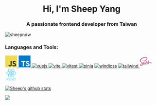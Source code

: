 <h1 align="center">Hi, I'm Sheep Yang</h1>
<h3 align="center">A passionate frontend developer from Taiwan</h3>

<p align="left"> <img src="https://komarev.com/ghpvc/?username=sheepndw&label=Profile%20views&color=0e75b6&style=flat" alt="sheepndw" /> </p>

<p align="left">
</p>
<h3 align="left">Languages and Tools:</h3>
<p align="left">  <a href="https://developer.mozilla.org/en-US/docs/Web/JavaScript" target="_blank" rel="noreferrer"> <img src="https://raw.githubusercontent.com/devicons/devicon/master/icons/javascript/javascript-original.svg" alt="javascript" width="40" height="40"/> </a> <a href="https://www.typescriptlang.org/" target="_blank" rel="noreferrer"> <img src="https://raw.githubusercontent.com/devicons/devicon/master/icons/typescript/typescript-original.svg" alt="typescript" width="40" height="40"/> </a> <a href="https://vuejs.org/" target="_blank" rel="noreferrer"> <img src="https://raw.githubusercontent.com/vuejs/docs/a77f9e210eefce9eedf6326d712f93eabf7d1acd/src/public/logo.svg" alt="vuejs" width="40" height="40"/> </a> <a href="https://vitejs.dev/" target="_blank" rel="noreferrer"> <img src="https://raw.githubusercontent.com/vitejs/vite/364aae13f0826169e8b1c5db41ac6b5bb2756958/docs/images/vite.svg" alt="vite" width="40" height="40"/> <a href="https://vitest.dev/" target="_blank" rel="noreferrer"> <img src="https://vitest.dev/logo-shadow.svg" alt="vitest" width="40" height="40"/> </a> <a href="https://pinia.vuejs.org/" target="_blank" rel="noreferrer"> <img src="https://pinia.vuejs.org/logo.svg" alt="pinia" width="40" height="40"/></a> <a href="https://windicss.org/" target="_blank" rel="noreferrer"> <img src="https://windicss.org/assets/logo.svg" alt="windicss" width="40" height="40"/></a>  <a href="https://tailwindcss.com/" target="_blank" rel="noreferrer"> <img src="https://www.vectorlogo.zone/logos/tailwindcss/tailwindcss-icon.svg" alt="tailwind" width="40" height="40"/> </a> <a href="https://sass-lang.com" target="_blank" rel="noreferrer"> <img src="https://raw.githubusercontent.com/devicons/devicon/master/icons/sass/sass-original.svg" alt="sass" width="40" height="40"/> </a> <a href="https://reactjs.org/" target="_blank" rel="noreferrer"> <img src="https://raw.githubusercontent.com/devicons/devicon/master/icons/react/react-original-wordmark.svg" alt="react" width="40" height="40"/> </a> </p>

[![Sheep's github stats](https://github-readme-stats-git-masterrstaa-rickstaa.vercel.app/api/top-langs?username=sheepndw&show_icons=true&locale=en&layout=compact&langs_count=6&bg_color=0D1117&text_color=c9d1d9&icon_color=ff3860&title_color=7957d5&hide_border=true)](https://github.com/SheepNDW)

[![](https://github-readme-stats-git-masterrstaa-rickstaa.vercel.app/api?username=sheepndw&show_icons=true&hide=issues&&bg_color=0D1117&text_color=c9d1d9&icon_color=ff3860&title_color=7957d5&hide_border=true&count_private=true&locale=en)](https://github.com/SheepNDW)

